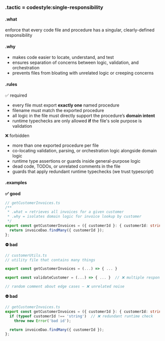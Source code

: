 ### .tactic = codestyle:single-responsibility

#### .what
enforce that every code file and procedure has a singular, clearly-defined responsibility

#### .why
- makes code easier to locate, understand, and test
- ensures separation of concerns between logic, validation, and orchestration
- prevents files from bloating with unrelated logic or creeping concerns

#### .rules

✅ required
- every file must export **exactly one** named procedure
- filename must match the exported procedure
- all logic in the file must directly support the procedure’s **domain intent**
- runtime typechecks are only allowed **if** the file's sole purpose is validation

❌ forbidden
- more than one exported procedure per file
- co-locating validation, parsing, or orchestration logic alongside domain logic
- runtime type assertions or guards inside general-purpose logic
- dead code, TODOs, or unrelated comments in the file
- guards that apply redundant runtime typechecks (we trust typescript)


#### .examples

**✅ good**
```ts
// getCustomerInvoices.ts
/**
 * .what = retrieves all invoices for a given customer
 * .why = isolates domain logic for invoice lookup by customer
 */
export const getCustomerInvoices = ({ customerId }: { customerId: string }) => {
  return invoiceDao.findMany({ customerId });
};
```



**⛔ bad**
```ts
// customerUtils.ts
// utility file that contains many things

export const getCustomerInvoices = (...) => { ... }

export const validateCustomer = (...) => { ... }  // ❌ multiple responsibilities

// random comment about edge cases — ❌ unrelated noise

```


**⛔ bad**
```ts
// getCustomerInvoices.ts
export const getCustomerInvoices = ({ customerId }: { customerId: string }) => {
  if (typeof customerId !== 'string')  // ❌ redundant runtime check
    throw new Error('bad id');

  return invoiceDao.findMany({ customerId });
};
```

